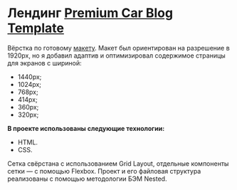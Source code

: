 # Лендинг [Premium Car Blog Template](https://partycoxx.github.io/premium-car-template/)

Вёрстка по готовому [макету](https://www.figma.com/file/zpEryUaC1ranXzf9jAsK2c/Premium-Car-Blog-Template?node-id=0%3A2). Макет был ориентирован на разрешение в 1920px, но я добавил адаптив и оптимизировал содержимое страницы для экранов с шириной:

- 1440px;
- 1024px;
- 768px;
- 414px;
- 360px;
- 320px;

**В проекте использованы следующие технологии:**

- HTML.
- CSS.

Сетка свёрстана с использованием Grid Layout, отдельные компоненты сетки — с помощью Flexbox.
Проект и его файловая структура реализованы с помощью методологии БЭМ Nested.